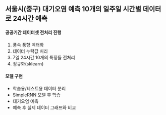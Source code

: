 ## 서울시(중구) 대기오염 예측 10개의 일주일 시간별 데이터로 24시간 예측


#### 공공기간 데이터셋 전처리 진행

1. 풍속 풍향 벡터화
2. 데이터 누락값 처리
3. 7일 24시간 10개의 특징들 전처리
4. 정규화(sklearn)

#### 모델 구현

- 학습용/테스트용 데이터 분리
- SimpleRNN 모델 후 학습
- 대기오염 예측
- 예측 후 실제 데이터 그래프와 비교

